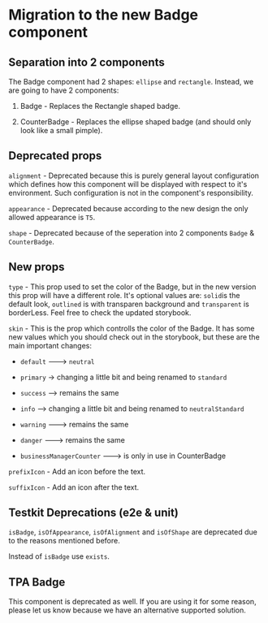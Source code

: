 # Migration to the new Badge component

## Separation into 2 components
The Badge component had 2 shapes: `ellipse` and `rectangle`.
Instead, we are going to have 2 components:

1. Badge - Replaces the Rectangle shaped badge.

2. CounterBadge - Replaces the ellipse shaped badge (and should only look like a small pimple).


## Deprecated props
`alignment` - Deprecated because this is purely general layout configuration which defines how this component will be displayed with respect to it's environment. Such configuration is not in the component's responsibility.

`appearance` - Deprecated because according to the new design the only allowed appearance is `T5`.

`shape` - Deprecated because of the seperation into 2 components `Badge` & `CounterBadge`.

## New props
`type` - This prop used to set the color of the Badge, but in the new version this prop will have a different role. It's optional values are:
`solid`is the default look, `outlined` is with transparen background and `transparent` is borderLess. Feel free to check the updated storybook.

`skin` - This is the prop which controlls the color of the Badge. It has some new values which you should check out in the storybook, but these are the main important changes:

- `default` ---> `neutral`

- `primary` -> changing a little bit and being renamed to `standard`

- `success` --> remains the same

- `info` --> changing a little bit and being renamed to `neutralStandard`

- `warning` ---> remains the same

- `danger` ---> remains the same

- `businessManagerCounter` ---> is only in use in CounterBadge

`prefixIcon` - Add an icon before the text.

`suffixIcon` - Add an icon after the text.

## Testkit Deprecations (e2e & unit)

`isBadge`, `isOfAppearance`, `isOfAlignment` and `isOfShape` are deprecated due to the reasons mentioned before.

Instead of `isBadge` use `exists`.

## TPA Badge
This component is deprecated as well. If you are using it for some reason, please let us know because we have an alternative supported solution.
